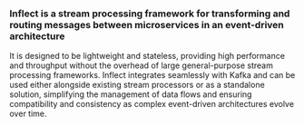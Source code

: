 ### Inflect is a stream processing framework for transforming and routing messages between microservices in an event-driven architecture
It is designed to be lightweight and stateless, providing high performance and throughput without the overhead of large general-purpose stream processing frameworks. Inflect integrates seamlessly with Kafka and can be used either alongside existing stream processors or as a standalone solution, simplifying the management of data flows and ensuring compatibility and consistency as complex event-driven architectures evolve over time.
